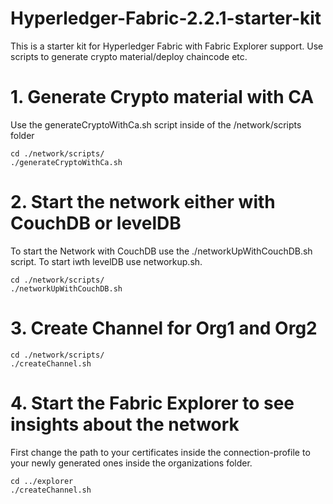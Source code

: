 # Hyperledger-Fabric-2.2.1-starter-kit
This is a starter kit for Hyperledger Fabric with Fabric Explorer support. Use scripts to generate crypto material/deploy chaincode etc.

# 1. Generate Crypto material with CA
Use the generateCryptoWithCa.sh script inside of the /network/scripts folder
```
cd ./network/scripts/
./generateCryptoWithCa.sh
```
# 2. Start the network either with CouchDB or levelDB
To start the Network with CouchDB use the ./networkUpWithCouchDB.sh script. To start iwth levelDB use networkup.sh.
```
cd ./network/scripts/
./networkUpWithCouchDB.sh
```
# 3. Create Channel for Org1 and Org2
```
cd ./network/scripts/
./createChannel.sh
```
# 4. Start the Fabric Explorer to see insights about the network
First change the path to your certificates inside the connection-profile to your newly generated ones inside the organizations folder.
```
cd ../explorer
./createChannel.sh
```
